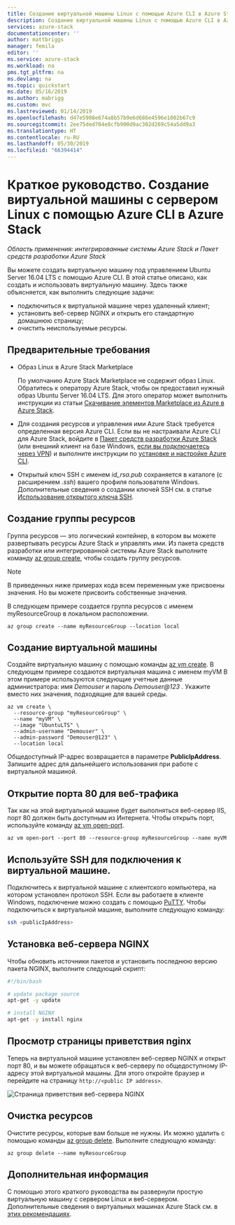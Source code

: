 ```yaml
---
title: Создание виртуальной машины Linux с помощью Azure CLI в Azure Stack | Документация Майкрософт
description: Создание виртуальной машины Linux с помощью Azure CLI в Azure Stack.
services: azure-stack
documentationcenter: ''
author: mattbriggs
manager: femila
editor: ''
ms.service: azure-stack
ms.workload: na
pms.tgt_pltfrm: na
ms.devlang: na
ms.topic: quickstart
ms.date: 05/16/2019
ms.author: mabrigg
ms.custom: mvc
ms.lastreviewed: 01/14/2019
ms.openlocfilehash: d47e5908e674a8b57b9e6d686e4596e1002b67c9
ms.sourcegitcommit: 2ee75ded704e8cfb900d9ac302d269c54a5dd9a3
ms.translationtype: HT
ms.contentlocale: ru-RU
ms.lasthandoff: 05/30/2019
ms.locfileid: "66394414"
---
```

# <a name="quickstart-create-a-linux-server-vm-by-using-the-azure-cli-in-azure-stack"></a>Краткое руководство. Создание виртуальной машины с сервером Linux с помощью Azure CLI в Azure Stack

*Область применения: интегрированные системы Azure Stack и Пакет средств разработки Azure Stack*

Вы можете создать виртуальную машину под управлением Ubuntu Server 16.04 LTS с помощью Azure CLI. В этой статье описано, как создать и использовать виртуальную машину. Здесь также объясняется, как выполнить следующие задачи:

* подключиться к виртуальной машине через удаленный клиент;
* установить веб-сервер NGINX и открыть его стандартную домашнюю страницу;
* очистить неиспользуемые ресурсы.

## <a name="prerequisites"></a>Предварительные требования

* Образ Linux в Azure Stack Marketplace

   По умолчанию Azure Stack Marketplace не содержит образ Linux. Обратитесь к оператору Azure Stack, чтобы он предоставил нужный образ Ubuntu Server 16.04 LTS. Для этого оператор может выполнить инструкции из статьи [Скачивание элементов Marketplace из Azure в Azure Stack](../operator/azure-stack-download-azure-marketplace-item.md).

* Для создания ресурсов и управления ими Azure Stack требуется определенная версия Azure CLI. Если вы не настраивали Azure CLI для Azure Stack, войдите в [Пакет средств разработки Azure Stack](../asdk/asdk-connect.md#connect-to-azure-stack-using-rdp) (или внешний клиент на базе Windows, [если вы подключаетесь через VPN](../asdk/asdk-connect.md#connect-to-azure-stack-using-vpn)) и выполните инструкции по [установке и настройке Azure CLI](azure-stack-version-profiles-azurecli2.md).

* Открытый ключ SSH с именем *id_rsa.pub* сохраняется в каталоге (с расширением *.ssh*) вашего профиля пользователя Windows. Дополнительные сведения о создании ключей SSH см. в статье [Использование открытого ключа SSH](azure-stack-dev-start-howto-ssh-public-key.md).

## <a name="create-a-resource-group"></a>Создание группы ресурсов

Группа ресурсов — это логический контейнер, в котором вы можете развертывать ресурсы Azure Stack и управлять ими. Из пакета средств разработки или интегрированной системы Azure Stack выполните команду [az group create](/cli/azure/group#az-group-create), чтобы создать группу ресурсов.

> [!NOTE]
> В приведенных ниже примерах кода всем переменным уже присвоены значения. Но вы можете присвоить собственные значения.

В следующем примере создается группа ресурсов с именем myResourceGroup в локальном расположении. 

```cli
az group create --name myResourceGroup --location local
```

## <a name="create-a-virtual-machine"></a>Создание виртуальной машины

Создайте виртуальную машину с помощью команды [az vm create](/cli/azure/vm#az-vm-create). В следующем примере создаются виртуальная машина с именем myVM В этом примере используются следующие учетные данные администратора: имя *Demouser* и пароль *Demouser@123* . Укажите вместо них значения, подходящие для вашей среды.

```cli
az vm create \
  --resource-group "myResourceGroup" \
  --name "myVM" \
  --image "UbuntuLTS" \
  --admin-username "Demouser" \
  --admin-password "Demouser@123" \
  --location local
```

Общедоступный IP-адрес возвращается в параметре **PublicIpAddress**. Запишите адрес для дальнейшего использования при работе с виртуальной машиной.

## <a name="open-port-80-for-web-traffic"></a>Открытие порта 80 для веб-трафика

Так как на этой виртуальной машине будет выполняться веб-сервер IIS, порт 80 должен быть доступным из Интернета. Чтобы открыть порт, используйте команду [az vm open-port](/cli/azure/vm). 

```cli
az vm open-port --port 80 --resource-group myResourceGroup --name myVM
```

## <a name="use-ssh-to-connect-to-the-virtual-machine"></a>Используйте SSH для подключения к виртуальной машине.

Подключитесь к виртуальной машине с клиентского компьютера, на котором установлен протокол SSH. Если вы работаете в клиенте Windows, подключение можно создать с помощью [PuTTY](https://www.putty.org/). Чтобы подключиться к виртуальной машине, выполните следующую команду:

```bash
ssh <publicIpAddress>
```

## <a name="install-the-nginx-web-server"></a>Установка веб-сервера NGINX

Чтобы обновить источники пакетов и установить последнюю версию пакета NGINX, выполните следующий скрипт:

```bash
#!/bin/bash

# update package source
apt-get -y update

# install NGINX
apt-get -y install nginx
```

## <a name="view-the-nginx-welcome-page"></a>Просмотр страницы приветствия nginx

Теперь на виртуальной машине установлен веб-сервер NGINX и открыт порт 80, и вы можете обращаться к веб-серверу по общедоступному IP-адресу этой виртуальной машины. Для этого откройте браузер и перейдите на страницу ```http://<public IP address>```.

![Страница приветствия веб-сервера NGINX](./media/azure-stack-quick-create-vm-linux-cli/nginx.png)

## <a name="clean-up-resources"></a>Очистка ресурсов

Очистите ресурсы, которые вам больше не нужны. Их можно удалить с помощью команды [az group delete](/cli/azure/group#az-group-delete). Выполните следующую команду:

```cli
az group delete --name myResourceGroup
```

## <a name="next-steps"></a>Дополнительная информация

С помощью этого краткого руководства вы развернули простую виртуальную машину с сервером Linux и веб-сервером. Дополнительные сведения о виртуальных машинах Azure Stack см. в [этих рекомендациях](azure-stack-vm-considerations.md).
